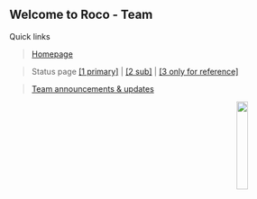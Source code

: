 ## Welcome to Roco - Team

Quick links
> <a href="https://rocoawa.com">Homepage</a>

> Status page <a href="https://status.roco.work">[1 primary]</a> | <a href="https://stats.uptimerobot.com/AOPZXu9QYy">[2 sub]</a> | <a href="https://status.rocoawa.com">[3 only for reference]</a>

> <a href="https://announce.rocoawa.com">Team announcements & updates</a>

<img align="right" src="https://roco.work/img/roco.png" width="20%"/>
